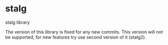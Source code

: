 # stalg
stalg library

The version of this library is fixed for any new commits. This version will not be supported, for new features try use second version of it (stalg2).
